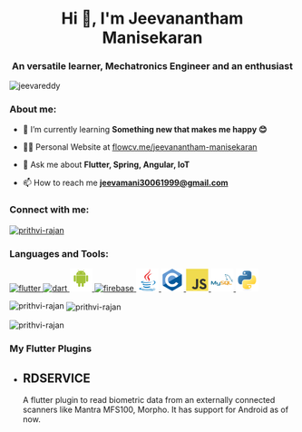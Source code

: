 <h1 align="center">Hi 👋, I'm Jeevanantham Manisekaran</h1>
<h3 align="center">An versatile learner, Mechatronics Engineer and an enthusiast</h3>

<p align="left"> <img src="https://komarev.com/ghpvc/?username=jeevareddy&label=Profile%20views&color=0e75b6&style=flat" alt="jeevareddy" /> </p>

<h3 align="left">About me:</h3>

- 🌱 I’m currently learning **Something new that makes me happy 😊**

- 👨‍💻 Personal Website at [flowcv.me/jeevanantham-manisekaran](https://flowcv.me/jeevanantham-manisekaran)

- 💬 Ask me about **Flutter, Spring, Angular, IoT**

- 📫 How to reach me **jeevamani30061999@gmail.com**

<h3 align="left">Connect with me:</h3>
<p align="left">
<a href="https://www.linkedin.com/in/jeevanantham-manisekaran-340260135/" target="blank"><img align="center" src="https://cdn.jsdelivr.net/npm/simple-icons@3.0.1/icons/linkedin.svg" alt="prithvi-rajan" height="30" width="40" /></a>
</p>

<h3 align="left">Languages and Tools:</h3>
<p align="left">  
 <a href="https://flutter.dev" target="_blank"> <img src="https://www.vectorlogo.zone/logos/flutterio/flutterio-icon.svg" alt="flutter" width="40" height="40"/> </a> 
 <a href="https://dart.dev" target="_blank"> <img src="https://www.vectorlogo.zone/logos/dartlang/dartlang-icon.svg" alt="dart" width="40" height="40"/> </a> 
 <a href="https://developer.android.com" target="_blank"> <img src="https://raw.githubusercontent.com/devicons/devicon/master/icons/android/android-original-wordmark.svg" alt="android" width="40" height="40"/> </a> 
 <a href="https://firebase.google.com/" target="_blank"> <img src="https://www.vectorlogo.zone/logos/firebase/firebase-icon.svg" alt="firebase" width="40" height="40"/> </a> 
 <a href="https://www.java.com" target="_blank"> <img src="https://raw.githubusercontent.com/devicons/devicon/master/icons/java/java-original.svg" alt="java" width="40" height="40"/> </a>   
 <a href="https://www.cprogramming.com/" target="_blank"> <img src="https://raw.githubusercontent.com/devicons/devicon/master/icons/c/c-original.svg" alt="c" width="40" height="40"/> </a> 
 <a href="https://developer.mozilla.org/en-US/docs/Web/JavaScript" target="_blank"> <img src="https://raw.githubusercontent.com/devicons/devicon/master/icons/javascript/javascript-original.svg" alt="javascript" width="40" height="40"/> </a> <a href="https://www.mysql.com/" target="_blank"> <img src="https://raw.githubusercontent.com/devicons/devicon/master/icons/mysql/mysql-original-wordmark.svg" alt="mysql" width="40" height="40"/> </a>
 <a href="https://www.python.org" target="_blank"> <img src="https://raw.githubusercontent.com/devicons/devicon/master/icons/python/python-original.svg" alt="python" width="40" height="40"/> </a> 
</p>

<p><img align="left" src="https://github-readme-stats.vercel.app/api/top-langs?username=jeevareddy&show_icons=true&locale=en&layout=compact" alt="prithvi-rajan" /></p>


<p>&nbsp;<img align="center" src="https://github-readme-stats.vercel.app/api?username=jeevareddy&show_icons=true&locale=en" alt="prithvi-rajan" /></p>

<p><img align="center" src="https://github-readme-streak-stats.herokuapp.com/?user=jeevareddy&" alt="prithvi-rajan" /></p>


<h3 align="left">My Flutter Plugins</h3>
<ul>
 <li>
  <h2>RDSERVICE</h2>
  <p align="left">A flutter plugin to read biometric data from an externally connected scanners like Mantra MFS100, Morpho. It has support for Android as of now.</p>
 </li>
</ul>
